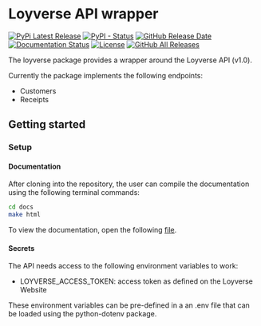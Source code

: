 # Loyverse API wrapper

[![PyPi Latest Release](https://img.shields.io/pypi/v/loyverse)](https://img.shields.io/pypi/v/loyverse)
[![PyPI - Status](https://img.shields.io/pypi/status/loyverse)](https://img.shields.io/pypi/status/loyverse)
[![GitHub Release Date](https://img.shields.io/github/release-date/matteobe/loyverse)](https://img.shields.io/github/release-date/matteobe/loyverse)
[![Documentation Status](https://readthedocs.org/projects/loyverse/badge/?version=latest)](https://loyverse.readthedocs.io/en/latest/?badge=latest)
[![License](https://img.shields.io/github/license/matteobe/loyverse)](https://img.shields.io/github/license/matteobe/loyverse)
[![GitHub All Releases](https://img.shields.io/github/downloads/matteobe/loyverse/total)](https://img.shields.io/github/downloads/matteobe/loyverse/total)

The loyverse package provides a wrapper around the Loyverse API (v1.0).

Currently the package implements the following endpoints:
* Customers
* Receipts

## Getting started


### Setup
#### Documentation
After cloning into the repository, the user can compile the documentation using the following terminal commands:
```bash
cd docs
make html
```
To view the documentation, open the following [file](docs/build/html/index.html).

#### Secrets
The API needs access to the following environment variables to work:
* LOYVERSE_ACCESS_TOKEN: access token as defined on the Loyverse Website

These environment variables can be pre-defined in a an .env file that can be loaded using the python-dotenv package.
